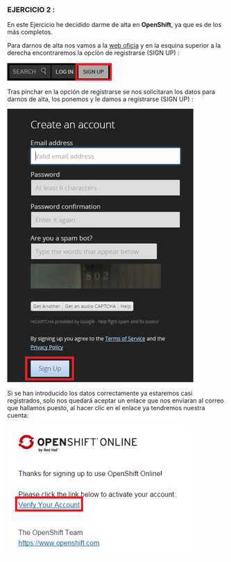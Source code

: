 ### EJERCICIO 2 :

En este Ejercicio he decidido darme de alta en **OpenShift**, ya que es de los más completos.

Para darnos de alta nos vamos a la [web oficia](https://www.openshift.com/) y en la esquina superior a la derecha encontraremos la opción de registrarse (SIGN UP) :

![](capturas/2.png)

Tras pinchar en la opción de registrarse se nos solicitaran los datos para darnos de alta, los ponemos y le damos a registrarse (SIGN UP) :

![](capturas/3.png)

Si se han introducido los datos correctamente ya estaremos casi registrados, solo nos quedará aceptar un enlace que nos enviaran al correo que hallamos puesto, al hacer clic en el enlace ya tendremos nuestra cuenta:

![](capturas/4.png)